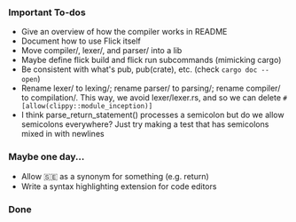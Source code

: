 ### Important To-dos

- Give an overview of how the compiler works in README
- Document how to use Flick itself
- Move compiler/, lexer/, and parser/ into a lib
- Maybe define flick build and flick run subcommands (mimicking cargo)
- Be consistent with what's pub, pub(crate), etc. (check `cargo doc --open`)
- Rename lexer/ to lexing/; rename parser/ to parsing/; rename compiler/ to compilation/. This way, we avoid lexer/lexer.rs, and so we can delete `#[allow(clippy::module_inception)]`
- I think parse_return_statement() processes a semicolon but do we allow semicolons everywhere? Just try making a test that has semicolons mixed in with newlines

### Maybe one day...
- Allow 🇸🇪 as a synonym for something (e.g. return)
- Write a syntax highlighting extension for code editors

### Done